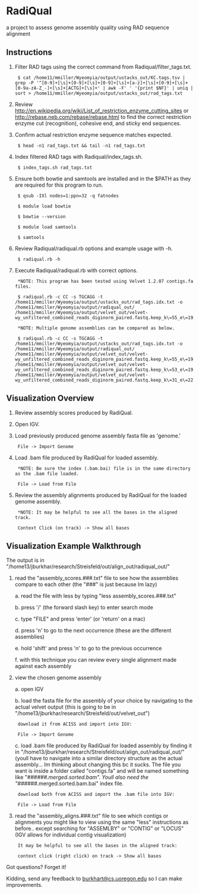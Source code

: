 RadiQual
========

a project to assess genome assembly quality using RAD sequence alignment

Instructions
------------

1. Filter RAD tags using the correct command from Radiqual/filter_tags.txt.
   
        $ cat /home11/mmiller/Wyeomyia/output/ustacks_out/KC.tags.tsv | grep -P '^[0-9]+[\s]+[0-9]+[\s]+[0-9]+[\s]+[a-z]+[\s]+[0-9]+[\s]+[0-9a-zA-Z_-]+[\s]+[ACTG]+[\s]+' | awk -F' ' '{print $NF}' | uniq | sort > /home11/mmiller/Wyeomyia/output/ustacks_out/rad_tags.txt

2. Review http://en.wikipedia.org/wiki/List_of_restriction_enzyme_cutting_sites or http://rebase.neb.com/rebase/rebase.html to find the correct restriction enzyme cut (recognition), cohesive end, and sticky end sequences.

3. Confirm actual restriction enzyme sequence matches expected.

        $ head -n1 rad_tags.txt && tail -n1 rad_tags.txt

4. Index filtered RAD tags with Radiqual/index_tags.sh.

        $ index_tags.sh rad_tags.txt

5. Ensure both bowtie and samtools are installed and in the $PATH as they are required for this program to run.

        $ qsub -IXl nodes=1:ppn=32 -q fatnodes

        $ module load bowtie

        $ bowtie --version

        $ module load samtools

        $ samtools

6. Review Radiqual/radiqual.rb options and example usage with -h.

        $ radiqual.rb -h

7. Execute Radiqual/radiqual.rb with correct options.

        *NOTE: This program has been tested using Velvet 1.2.07 contigs.fa files.

        $ radiqual.rb -c CC -s TGCAGG -t /home11/mmiller/Wyeomyia/output/ustacks_out/rad_tags.idx.txt -o /home11/mmiller/Wyeomyia/output/radiqual_out/ /home11/mmiller/Wyeomyia/output/velvet_out/velvet-wy_unfiltered_combined_reads_diginorm_paired.fastq.keep_k\=55_e\=19/contigs.fa

        *NOTE: Multiple genome assemblies can be compared as below.

        $ radiqual.rb -c CC -s TGCAGG -t /home11/mmiller/Wyeomyia/output/ustacks_out/rad_tags.idx.txt -o /home11/mmiller/Wyeomyia/output/radiqual_out/ /home11/mmiller/Wyeomyia/output/velvet_out/velvet-wy_unfiltered_combined_reads_diginorm_paired.fastq.keep_k\=55_e\=19/contigs.fa /home11/mmiller/Wyeomyia/output/velvet_out/velvet-wy_unfiltered_combined_reads_diginorm_paired.fastq.keep_k\=53_e\=19/contigs.fa /home11/mmiller/Wyeomyia/output/velvet_out/velvet-wy_unfiltered_combined_reads_diginorm_paired.fastq.keep_k\=31_e\=22/contigs.fa

Visualization Overview
----------------------

1. Review assembly scores produced by RadiQual.

2. Open IGV.

3. Load previously produced genome assembly fasta file as 'genome.'

        File -> Import Genome

4. Load .bam file produced by RadiQual for loaded assembly.

        *NOTE: Be sure the index (.bam.bai) file is in the same directory as the .bam file loaded.

        File -> Load from File

5. Review the assembly alignments produced by RadiQual for the loaded genome assembly.

        *NOTE: It may be helpful to see all the bases in the aligned track.

        Context Click (on track) -> Show all bases

Visualization Example Walkthrough
---------------------------------

The output is in "/home13/jburkhar/research/Streisfeld/out/align_out/radiqual_out/"

1. read the "assembly_scores.###.txt" file to see how the assemblies compare to each other (the "###" is just because Im lazy)

    a. read the file with less by typing "less assembly_scores.###.txt"
    
    b. press '/' (the forward slash key) to enter search mode
    
    c. type "FILE" and press 'enter' (or 'return' on a mac)
    
    d. press 'n' to go to the next occurrence (these are the different assemblies)
    
    e. hold 'shift' and press 'n' to go to the previous occurrence
    
    f. with this technique you can review every single alignment made against each assembly

2. view the chosen genome assembly

    a. open IGV
    
    b. load the fasta file for the assembly of your choice by navigating to the actual velvet output (this is going to be in "/home13/jburkhar/research/Streisfeld/out/velvet_out")
    
        download it from ACISS and import into IGV:

        File -> Import Genome

    c. load .bam file produced by RadiQual for loaded assembly by finding it in "/home13/jburkhar/research/Streisfeld/out/align_out/radiqual_out/" (youll have to navigate into a similar directory structure as the actual assembly... Im thinking about changing this bc it sucks. The file you want is inside a folder called "contigs.fa" and will be named something like "###_###.merged.sorted.bam". Youll also need the "###_###.merged.sorted.bam.bai" index file.

        download both from ACISS and import the .bam file into IGV: 

        File -> Load from File

3. read the "assembly_aligns.###.txt" file to see which contigs or alignments you might like to view using the same "less" instructions as before.. except searching for "ASSEMLBY" or "CONTIG" or "LOCUS" (IGV allows for individual contig visualization)

        It may be helpful to see all the bases in the aligned track:
    
        context click (right click) on track -> Show all bases

Got questions? Forget it!
    
Kidding, send any feedback to burkhart@cs.uoregon.edu so I can make improvements.
